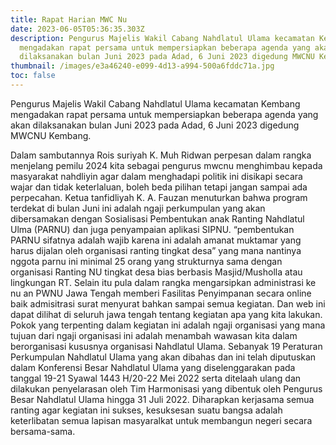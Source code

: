 ```yaml
---
title: Rapat Harian MWC Nu
date: 2023-06-05T05:36:35.303Z
description: Pengurus Majelis Wakil Cabang Nahdlatul Ulama kecamatan Kembang
  mengadakan rapat persama untuk mempersiapkan beberapa agenda yang akan
  dilaksanakan bulan Juni 2023 pada Adad, 6 Juni 2023 digedung MWCNU Kembang.
thumbnail: /images/e3a46240-e099-4d13-a994-500a6fddc71a.jpg
toc: false
---
```

Pengurus Majelis Wakil Cabang Nahdlatul Ulama kecamatan Kembang mengadakan rapat persama untuk mempersiapkan beberapa agenda yang akan dilaksanakan bulan Juni 2023 pada Adad, 6 Juni 2023 digedung MWCNU Kembang.

Dalam sambutannya Rois suriyah K. Muh Ridwan perpesan dalam rangka menjelang pemilu 2024 kita sebagai pengurus mwcnu menghimbau kepada masyarakat nahdliyin agar dalam menghadapi politik ini disikapi secara wajar dan tidak keterlaluan, boleh beda pilihan tetapi jangan sampai ada perpecahan. 
Ketua tanfidliyah K. A. Fauzan menuturkan bahwa program terdekat di bulan Juni ini adalah ngaji perkumpulan yang akan dibersamakan dengan Sosialisasi Pembentukan anak Ranting Nahdlatul Ulma (PARNU) dan juga penyampaian aplikasi SIPNU. 
“pembentukan PARNU sifatnya adalah wajib karena ini adalah amanat muktamar yang harus dijalan oleh organisasi ranting tingkat desa” yang mana nantinya nggota parnu ini minimal 25 orang yang strukturnya sama dengan organisasi Ranting NU tingkat desa bias berbasis Masjid/Musholla atau lingkungan RT.
Selain itu pula dalam rangka mengarsipkan administrasi ke nu an PWNU Jawa Tengah memberi Fasilitas Penyimpanan secara online baik admisitrasi surat menyurat bahkan sampai semua kegiatan. Dan web ini dapat dilihat di seluruh jawa tengah tentang kegiatan apa yang kita lakukan.
Pokok yang terpenting dalam kegiatan ini adalah ngaji organisasi yang mana tujuan dari ngaji organisasi ini adalah menambah wawasan kita dalam berorganisasi kususnya organisasi Nahdlatul Ulama. Sebanyak 19 Peraturan Perkumpulan Nahdlatul Ulama yang akan dibahas dan ini telah diputuskan dalam Konferensi Besar Nahdlatul Ulama yang diselenggarakan pada tanggal 19-21 Syawal 1443 H/20-22 Mei 2022 serta ditelaah ulang dan dilakukan penyelarasan oleh Tim Harmonisasi yang dibentuk oleh Pengurus Besar Nahdlatul Ulama hingga 31 Juli 2022.
Diharapkan kerjasama semua ranting agar kegiatan ini sukses, kesuksesan suatu bangsa adalah keterlibatan semua lapisan masyaralkat untuk membangun negeri secara bersama-sama.

